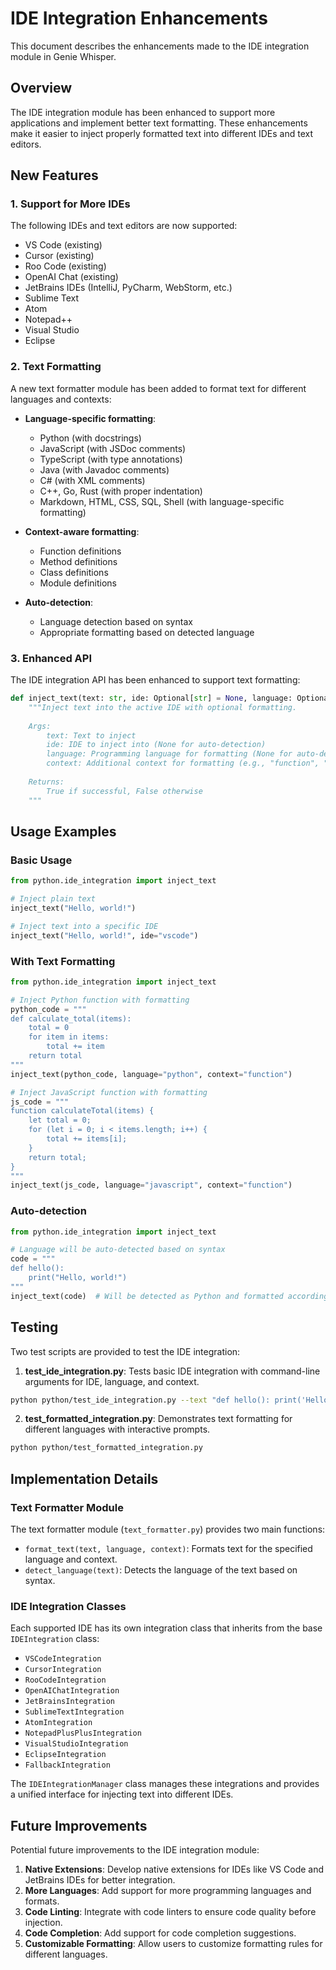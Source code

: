 # IDE Integration Enhancements

This document describes the enhancements made to the IDE integration module in Genie Whisper.

## Overview

The IDE integration module has been enhanced to support more applications and implement better text formatting. These enhancements make it easier to inject properly formatted text into different IDEs and text editors.

## New Features

### 1. Support for More IDEs

The following IDEs and text editors are now supported:

- VS Code (existing)
- Cursor (existing)
- Roo Code (existing)
- OpenAI Chat (existing)
- JetBrains IDEs (IntelliJ, PyCharm, WebStorm, etc.)
- Sublime Text
- Atom
- Notepad++
- Visual Studio
- Eclipse

### 2. Text Formatting

A new text formatter module has been added to format text for different languages and contexts:

- **Language-specific formatting**:
  - Python (with docstrings)
  - JavaScript (with JSDoc comments)
  - TypeScript (with type annotations)
  - Java (with Javadoc comments)
  - C# (with XML comments)
  - C++, Go, Rust (with proper indentation)
  - Markdown, HTML, CSS, SQL, Shell (with language-specific formatting)

- **Context-aware formatting**:
  - Function definitions
  - Method definitions
  - Class definitions
  - Module definitions

- **Auto-detection**:
  - Language detection based on syntax
  - Appropriate formatting based on detected language

### 3. Enhanced API

The IDE integration API has been enhanced to support text formatting:

```python
def inject_text(text: str, ide: Optional[str] = None, language: Optional[str] = None, context: Optional[str] = None) -> bool:
    """Inject text into the active IDE with optional formatting.
    
    Args:
        text: Text to inject
        ide: IDE to inject into (None for auto-detection)
        language: Programming language for formatting (None for auto-detection)
        context: Additional context for formatting (e.g., "function", "method", etc.)
        
    Returns:
        True if successful, False otherwise
    """
```

## Usage Examples

### Basic Usage

```python
from python.ide_integration import inject_text

# Inject plain text
inject_text("Hello, world!")

# Inject text into a specific IDE
inject_text("Hello, world!", ide="vscode")
```

### With Text Formatting

```python
from python.ide_integration import inject_text

# Inject Python function with formatting
python_code = """
def calculate_total(items):
    total = 0
    for item in items:
        total += item
    return total
"""
inject_text(python_code, language="python", context="function")

# Inject JavaScript function with formatting
js_code = """
function calculateTotal(items) {
    let total = 0;
    for (let i = 0; i < items.length; i++) {
        total += items[i];
    }
    return total;
}
"""
inject_text(js_code, language="javascript", context="function")
```

### Auto-detection

```python
from python.ide_integration import inject_text

# Language will be auto-detected based on syntax
code = """
def hello():
    print("Hello, world!")
"""
inject_text(code)  # Will be detected as Python and formatted accordingly
```

## Testing

Two test scripts are provided to test the IDE integration:

1. **test_ide_integration.py**: Tests basic IDE integration with command-line arguments for IDE, language, and context.

```bash
python python/test_ide_integration.py --text "def hello(): print('Hello!')" --language python --context function
```

2. **test_formatted_integration.py**: Demonstrates text formatting for different languages with interactive prompts.

```bash
python python/test_formatted_integration.py
```

## Implementation Details

### Text Formatter Module

The text formatter module (`text_formatter.py`) provides two main functions:

- `format_text(text, language, context)`: Formats text for the specified language and context.
- `detect_language(text)`: Detects the language of the text based on syntax.

### IDE Integration Classes

Each supported IDE has its own integration class that inherits from the base `IDEIntegration` class:

- `VSCodeIntegration`
- `CursorIntegration`
- `RooCodeIntegration`
- `OpenAIChatIntegration`
- `JetBrainsIntegration`
- `SublimeTextIntegration`
- `AtomIntegration`
- `NotepadPlusPlusIntegration`
- `VisualStudioIntegration`
- `EclipseIntegration`
- `FallbackIntegration`

The `IDEIntegrationManager` class manages these integrations and provides a unified interface for injecting text into different IDEs.

## Future Improvements

Potential future improvements to the IDE integration module:

1. **Native Extensions**: Develop native extensions for IDEs like VS Code and JetBrains IDEs for better integration.
2. **More Languages**: Add support for more programming languages and formats.
3. **Code Linting**: Integrate with code linters to ensure code quality before injection.
4. **Code Completion**: Add support for code completion suggestions.
5. **Customizable Formatting**: Allow users to customize formatting rules for different languages.